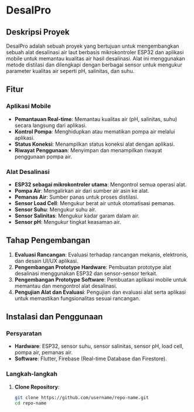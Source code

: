 # DesalPro

## Deskripsi Proyek

DesalPro adalah sebuah proyek yang bertujuan untuk mengembangkan sebuah alat desalinasi air laut berbasis mikrokontroler ESP32 dan aplikasi mobile untuk memantau kualitas air hasil desalinasi. Alat ini menggunakan metode distilasi dan dilengkapi dengan berbagai sensor untuk mengukur parameter kualitas air seperti pH, salinitas, dan suhu.

## Fitur

### Aplikasi Mobile

- **Pemantauan Real-time**: Memantau kualitas air (pH, salinitas, suhu) secara langsung dari aplikasi.
- **Kontrol Pompa**: Menghidupkan atau mematikan pompa air melalui aplikasi.
- **Status Koneksi**: Menampilkan status koneksi alat dengan aplikasi.
- **Riwayat Penggunaan**: Menyimpan dan menampilkan riwayat penggunaan pompa air.

### Alat Desalinasi

- **ESP32 sebagai mikrokontroler utama**: Mengontrol semua operasi alat.
- **Pompa Air**: Mengalirkan air dari sumber air asin ke alat.
- **Pemanas Air**: Sumber panas untuk proses distilasi.
- **Sensor Load Cell**: Mengukur berat air untuk otomatisasi pemanas.
- **Sensor Suhu**: Mengukur suhu air.
- **Sensor Salinitas**: Mengukur kadar garam dalam air.
- **Sensor pH**: Mengukur tingkat keasaman air.



## Tahap Pengembangan

1. **Evaluasi Rancangan**: Evaluasi terhadap rancangan mekanis, elektronis, dan desain UI/UX aplikasi.
2. **Pengembangan Prototype Hardware**: Pembuatan prototype alat desalinasi menggunakan ESP32 dan sensor-sensor terkait.
3. **Pengembangan Prototype Software**: Pembuatan aplikasi mobile untuk memantau dan mengontrol alat desalinasi.
4. **Pengujian Alat dan Evaluasi**: Pengujian dan evaluasi alat serta aplikasi untuk memastikan fungsionalitas sesuai rancangan.

## Instalasi dan Penggunaan

### Persyaratan

- **Hardware**: ESP32, sensor suhu, sensor salinitas, sensor pH, load cell, pompa air, pemanas air.
- **Software**: Flutter, Firebase (Real-time Database dan Firestore).

### Langkah-langkah

1. **Clone Repository**:
   ```sh
   git clone https://github.com/username/repo-name.git
   cd repo-name
